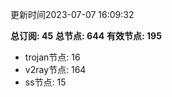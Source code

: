 更新时间2023-07-07 16:09:32

**总订阅: 45**
**总节点: 644**
**有效节点: 195**
- trojan节点: 16
- v2ray节点: 164
- ss节点: 15
